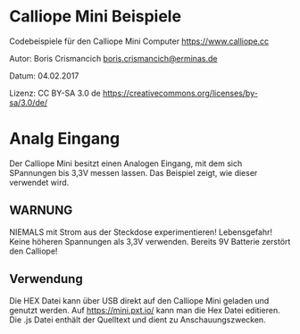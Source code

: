 # Calliope Mini Beispiele
Codebeispiele für den Calliope Mini Computer https://www.calliope.cc

Autor: Boris Crismancich <boris.crismancich@erminas.de>

Datum: 04.02.2017

Lizenz: CC BY-SA 3.0 de https://creativecommons.org/licenses/by-sa/3.0/de/

# Analg Eingang
Der Calliope Mini besitzt einen Analogen Eingang, mit dem sich SPannungen bis 3,3V messen lassen. Das Beispiel zeigt, wie dieser verwendet wird.

## WARNUNG
NIEMALS mit Strom aus der Steckdose experimentieren! Lebensgefahr! Keine höheren Spannungen als 3,3V verwenden. Bereits 9V Batterie zerstört den Calliope!

## Verwendung
Die HEX Datei kann über USB direkt auf den Calliope Mini geladen und genutzt werden. Auf https://mini.pxt.io/ kann man die Hex Datei editieren. Die .js Datei enthält der Quelltext und dient zu Anschauungszwecken.
